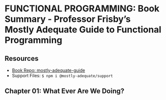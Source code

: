 # FUNCTIONAL PROGRAMMING: Book Summary - Professor Frisby’s Mostly Adequate Guide to Functional Programming

## Resources
- [Book Repo: mostly-adequate-guide](https://github.com/MostlyAdequate/mostly-adequate-guide)
- Support Files: `$ npm i @mostly-adequate/support`

## Chapter 01: What Ever Are We Doing?
